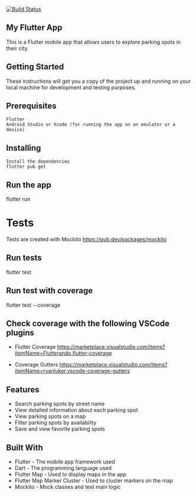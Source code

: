 <a href="https://github.com/williamtoll/flutter-parking-app/actions"><img src="https://github.com/williamtoll/flutter-parking-app/actions/workflows/firebase-hosting-merge.yml/badge.svg" alt="Build Status"></a>

## My Flutter App
This is a Flutter mobile app that allows users to explore parking spots in their city.

## Getting Started
These instructions will get you a copy of the project up and running on your local machine for development and testing purposes.

## Prerequisites
    Flutter
    Android Studio or Xcode (for running the app on an emulator or a device)
    
## Installing
    Install the dependencies
    flutter pub get

## Run the app
flutter run

# Tests
Tests are created with Mockito
https://pub.dev/packages/mockito

## Run tests
flutter test 

## Run test with coverage 
flutter test --coverage 

## Check coverage with the following VSCode plugins 
- Flutter Coverage
    https://marketplace.visualstudio.com/items?itemName=Flutterando.flutter-coverage

- Coverage Gutters
    https://marketplace.visualstudio.com/items?itemName=ryanluker.vscode-coverage-gutters


## Features
- Search parking spots by street name
- View detailed information about each parking spot
- View parking spots on a map
- Filter parking spots by availability
- Save and view favorite parking spots

## Built With
- Flutter - The mobile app framework used
- Dart - The programming language used
- Flutter Map - Used to display maps in the app
- Flutter Map Marker Cluster - Used to cluster markers on the map
- Mockito - Mock classes and test main logic
